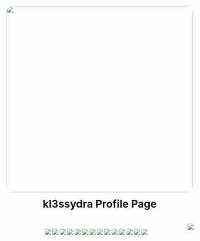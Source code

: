 <p align="center">
<img src="https://i.pinimg.com/originals/13/57/33/135733b07291badc8cb3c083d4fd90b0.gif" style="border-radius: 16px; padding-bottom: 0px" width="500" height="500" >
</p>
<h1 align="center" style="padding-top:0px; margin-top: 0px; ">kl3ssydra Profile Page</h1>

<br>

<img align="right" src="https://github-readme-stats.vercel.app/api?username=kl3ssydra&count_private=true&bg_color=30,6743e9,bd43e9&title_color=fff&text_color=fff">
<p align="center">
    
<a href="https://www.java.com/" style="text-decoration: none;">
    <img src="https://img.shields.io/badge/Java-ED8B00?style=for-the-badge&logo=java&logoColor=white" />
</a>

<a href="https://www.php.net/" style="text-decoration: none;">
    <img src="https://img.shields.io/badge/PHP-777BB4?style=for-the-badge&logo=php&logoColor=white" />
</a> 

<a href="https://www.javascript.com/" style="text-decoration: none;">
    <img src="https://img.shields.io/badge/javascript-b8920d?style=for-the-badge&logo=javascript&logoColor=white" />
</a>

<a href="https://www.python.org/" style="text-decoration: none;">
    <img src="https://img.shields.io/badge/Python-3776AB?style=for-the-badge&logo=python&logoColor=white" />
</a>

<a href="https://docs.microsoft.com/it-it/dotnet/csharp/" style="text-decoration: none;">
    <img src="https://img.shields.io/badge/C%23-239120?style=for-the-badge&logo=c-sharp&logoColor=white" />
</a>

<a href="https://www.lua.org" style="text-decoration: none;">
    <img src="https://img.shields.io/badge/Lua-2C2D72?style=for-the-badge&logo=lua&logoColor=white" />
</a>    
    
<a href="https://google.com" style="text-decoration: none;">
    <img src="https://img.shields.io/badge/React-20232A?style=for-the-badge&logo=react&logoColor=61DAFB" />
</a>

<a href="https://vuejs.org" style="text-decoration: none;">
    <img src="https://img.shields.io/badge/Vue.js-35495E?style=for-the-badge&logo=vue.js&logoColor=4FC08D" />
</a>

<a href="https://jquery.com" style="text-decoration: none;">
    <img src="https://img.shields.io/badge/jQuery-0769AD?style=for-the-badge&logo=jquery&logoColor=white" />
</a>

<a href="https://www.mongodb.com/" style="text-decoration: none;">
    <img src="https://img.shields.io/badge/MongoDB-4EA94B?style=for-the-badge&logo=mongodb&logoColor=white" />
</a>

<a href="https://flask.palletsprojects.com/en/2.1.x/" style="text-decoration: none;">
    <img src="https://img.shields.io/badge/Flask-000000?style=for-the-badge&logo=flask&logoColor=white" />
</a>

<a href="https://nodejs.org/it/" style="text-decoration: none;">
    <img src="https://img.shields.io/badge/Node.js-43853D?style=for-the-badge&logo=node.js&logoColor=white" />
</a>

<a href="https://www.w3schools.com/css/" style="text-decoration: none;">
    <img src="https://img.shields.io/badge/CSS3-1572B6?style=for-the-badge&logo=css3&logoColor=white" />
</a>

<a href="https://www.html.it" style="text-decoration: none;">
    <img src="https://img.shields.io/badge/HTML5-E34F26?style=for-the-badge&logo=html5&logoColor=white" />
</a>
 
<br>
<br>
<br>
<br>
<br>
<br>

<p href="https://discord.gg/onlp" align="center">
    <img alt="" src=https://lanyard.cnrad.dev/api/776077071515516928/>
</p>

<br>
<br>
<br>
<br>

     
